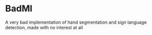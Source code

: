 # BadMl
A very bad implementation of hand segmentation and sign language detection, made with no interest at all
